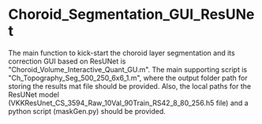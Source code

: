 # Choroid_Segmentation_GUI_ResUNet

The main function to kick-start the choroid layer segmentation and its correction GUI based on ResUNet is "Choroid_Volume_Interactive_Quant_GU.m".
The main supporting script is "Ch_Topography_Seg_500_250_6x6_1.m", where the output folder path for storing the results mat file should be provided.
Also, the local paths for the ResUNet model (VKKResUnet_CS_3594_Raw_10Val_90Train_RS42_8_80_256.h5 file) and a python script (maskGen.py) should be provided.
